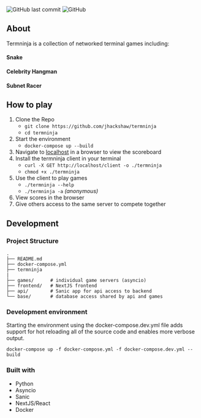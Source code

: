 ![GitHub last commit](https://img.shields.io/github/last-commit/jhackshaw/termninja)
![GitHub](https://img.shields.io/github/license/jhackshaw/termninja)

## About

Termninja is a collection of networked terminal games including:

#### Snake

#### Celebrity Hangman

#### Subnet Racer

## How to play

1. Clone the Repo
   - `git clone https://github.com/jhackshaw/termninja`
   - `cd termninja`
2. Start the environment
   - `docker-compose up --build`
3. Navigate to [localhost](http://localhost) in a browser to view the scoreboard
4. Install the termninja client in your terminal
   - `curl -X GET http://localhost/client -o ./termninja`
   - `chmod +x ./termninja`
5. Use the client to play games
   - `./termninja --help`
   - `./termninja -a` _(anonymous)_
6. View scores in the browser
7. Give others access to the same server to compete together

## Development

### Project Structure

    .
    ├── README.md
    ├── docker-compose.yml
    ├── termninja
    |
    ├── games/      # individual game servers (asyncio)
    ├── frontend/   # NextJS frontend
    ├── api/        # Sanic app for api access to backend
    └── base/       # database access shared by api and games

### Development environment

Starting the environment using the docker-compose.dev.yml file adds support for hot reloading all of the source code and enables more verbose output.

`docker-compose up -f docker-compose.yml -f docker-compose.dev.yml --build`

### Built with

- Python
- Asyncio
- Sanic
- NextJS/React
- Docker
